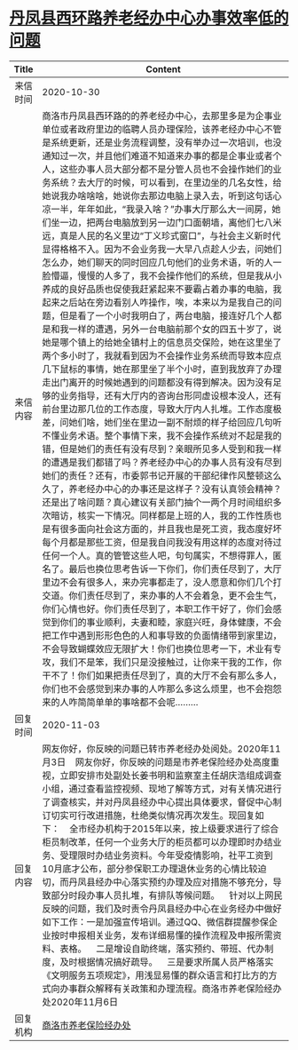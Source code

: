 # <a href="http://www.shangluo.gov.cn/zmhd/ldxxxx.jsp?urltype=leadermail.LeaderMailContentUrl&wbtreeid=1112&leadermailid=6581">丹凤县西环路养老经办中心办事效率低的问题</a>
| Title |                                                                                                                                                                                                                                                                                                                                                                                                                                                                                                                                                                                                                         Content                                                                                                                                                                                                                                                                                                                                                                                                                                                                                                                                                                                                                          |
|:-----:|----------------------------------------------------------------------------------------------------------------------------------------------------------------------------------------------------------------------------------------------------------------------------------------------------------------------------------------------------------------------------------------------------------------------------------------------------------------------------------------------------------------------------------------------------------------------------------------------------------------------------------------------------------------------------------------------------------------------------------------------------------------------------------------------------------------------------------------------------------------------------------------------------------------------------------------------------------------------------------------------------------------------------------------------------------------------------------------------------------------------------------------------------------------------------------------------------------------------------------------------------------|
| 来信时间  | 2020-10-30                                                                                                                                                                                                                                                                                                                                                                                                                                                                                                                                                                                                                                                                                                                                                                                                                                                                                                                                                                                                                                                                                                                                                                                                                                               |
| 来信内容  | 商洛市丹凤县西环路的的养老经办中心，去那里多是为企事业单位或者政府里边的临聘人员办理保险，该养老经办中心不管是系统更新，还是业务流程调整，没有举办过一次培训，也没通知过一次，并且他们难道不知道来办事的都是企事业或者个人，这些办事人员大部分都不是分管人员也不会操作她们的业务系统？去大厅的时候，可以看到，在里边坐的几名女性，给她说我办啥啥啥，她说你去那边电脑上录入去，听到这句话心凉一半，年年如此，“我录入啥？”办事大厅那么大一间房，她们坐一边，把两台电脑放到另一边门口面朝墙，离他们七八米远，真是人民的名义里边“丁义珍式窗口”，与社会主义新时代显得格格不入。因为不会业务我一大早八点趁人少去，问她们怎么办，她们聊天的同时回应几句他们的业务术语，听的人一脸懵逼，慢慢的人多了，我不会操作他们的系统，但是我从小养成的良好品质也促使我赶紧起来不要霸占着办事的电脑，我起来之后站在旁边看别人咋操作，唉，本来以为是我自己的问题，但是看了一个小时我明白了，两台电脑，接连好几个人都是和我一样的遭遇，另外一台电脑前那个女的四五十岁了，说她是哪个镇上的给她全镇村上的信息员交保险，她在这里坐了两个多小时了，我就看到因为不会操作业务系统而导致本应点几下鼠标的事情，她在那里坐了半个小时，直到我放弃了办理走出门离开的时候她遇到的问题都没有得到解决。因为没有足够的业务指导，还有大厅内的咨询台形同虚设根本没人，还有前台里边那几位的工作态度，导致大厅内人扎堆。工作态度极差，问她们啥，她们坐在里边一副不耐烦的样子给回应几句听不懂业务术语。整个事情下来，我不会操作系统对不起是我的错，但是她们的责任有没有尽到？亲眼所见多人受到和我一样的遭遇是我们都错了吗？养老经办中心的办事人员有没有尽到她们的责任？还有，市委郭书记开展的干部纪律作风整顿这么久了，养老经办中心的办事还是这样子？没有认真领会精神？还是出了啥问题？真心建议有关部门抽个一两个月时间组织多次暗访，核实一下情况。同样都是上班的人，我的工作性质也是有很多面向社会这方面的，并且我也是死工资，我态度好坏每个月都是那些工资，但是我自问我没有用这样的态度对待过任何一个人。真的管管这些人吧，句句属实，不想得罪人，匿名了。最后也换位思考告诉一下你们，你们责任尽到了，大厅里边不会有很多人，来办完事都走了，没人愿意和你们几个打交道。你们责任尽到了，来办事的人不会着急，更不会生气，你们心情也好。你们责任尽到了，本职工作干好了，你们会感觉到你们的事业顺利，夫妻和睦，家庭兴旺，身体健康，不会把工作中遇到形形色色的人和事导致的负面情绪带到家里边，不会导致蝴蝶效应无限扩大！你们也换位思考一下，术业有专攻，我们不是笨，我们只是没接触过，让你来干我的工作，你干不了！你们如果把责任尽到了，真的大厅不会有那么多人，你们也不会感觉到来办事的人咋那么多这么烦里，也不会抱怨来的人咋简简单单的事啥都不会呢……… |
| 回复时间  | 2020-11-03                                                                                                                                                                                                                                                                                                                                                                                                                                                                                                                                                                                                                                                                                                                                                                                                                                                                                                                                                                                                                                                                                                                                                                                                                                               |
| 回复内容  | 网友你好，你反映的问题已转市养老经办处阅处。2020年11月3日    网友你好，你反映的问题是市养老保险经办处高度重视，立即安排市处副处长姜书明和监察室主任胡庆浩组成调查小组，通过查看监控视频、现地了解等方式，对有关情况进行了调查核实，并对丹凤县经办中心提出具体要求，督促中心制订切实可行改进措施，杜绝类似情况再次发生。现回复如下：    全市经办机构于2015年以来，按上级要求进行了综合柜员制改革，任何一个业务大厅的柜员都可以办理即时办结业务、受理限时办结业务资料。今年受疫情影响，社平工资到10月底才公布，部分参保职工办理退休业务的心情比较迫切，而丹凤县经办中心落实预约办理及应对措施不够充分，导致部分时段办事人员扎堆，有排队等候问题。    针对以上网民反映的问题，我们及时责令丹凤县经办中心在业务经办中做好如下工作：一是加强宣传培训。通过QQ、微信群提醒参保企业按时申报相关业务，发布详细易懂的操作流程及申报所需资料、表格。    二是增设自助终端，落实预约、带班、代办制度，及时根据情况搞好疏导。    三是要求所属人员严格落实《文明服务五项规定》，用浅显易懂的群众语言和打比方的方式向办事群众解释有关政策和办理流程。商洛市养老保险经办处2020年11月6日                                                                                                                                                                                                                                                                                                                                                                                                                                                                                                                                                                                                                                                                                                 |
| 回复机构  | <a href="../../categories/agencies/商洛市养老保险经办处.md">商洛市养老保险经办处</a>                                                                                                                                                                                                                                                                                                                                                                                                                                                                                                                                                                                                                                                                                                                                                                                                                                                                                                                                                                                                                                                                                                                                                                                           |